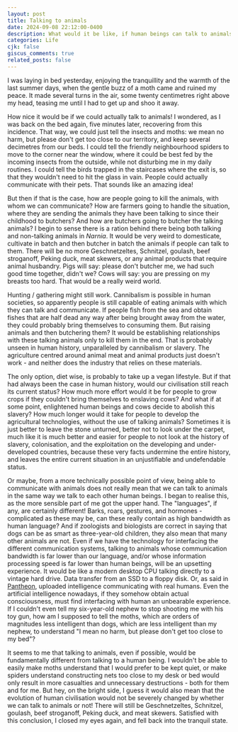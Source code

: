 ```yaml
---
layout: post
title: Talking to animals
date: 2024-09-08 22:12:00-0400
description: What would it be like, if human beings can talk to animals?
categories: Life
cjk: false
giscus_comments: true
related_posts: false
---
```


I was laying in bed yesterday, enjoying the tranquillity and the warmth of the last summer days, when the gentle buzz of a moth came and ruined my peace. It made  several turns in the air, some twenty centimetres right above my head, teasing me until I had to get up and shoo it away.

How nice it would be if we could actually talk to animals! I wondered, as I was back on the bed again, five minutes later, recovering from this incidence. That way, we could just tell the insects and moths: we mean no harm, but please don't get too close to our territory, and keep several decimetres from our beds. I could tell the friendly neighbourhood spiders to move to the corner near the window, where it could be best fed by the incoming insects from the outside, while not disturbing me in my daily routines. I could tell the birds trapped in the staircases where the exit is, so that they wouldn't need to hit the glass in vain. People could actually communicate with their pets. That sounds like an amazing idea!

But then if that is the case, how are people going to kill the animals, with whom we can communicate? How are farmers going to handle the situation, where they are sending the animals they have been talking to since their childhood to butchers? And how are butchers going to butcher the talking animals? I begin to sense there is a ration behind there being both talking and non-talking animals in *Narnia*. It would be very weird to domesticate, cultivate in batch and then butcher in batch the animals if people can talk to them. There will be no more Geschnetzeltes, Schnitzel, goulash, beef stroganoff, Peking duck, meat skewers, or any animal products that require animal husbandry. Pigs will say: please don't butcher me, we had such good time together, didn't we? Cows will say: you are pressing on my breasts too hard. That would be a really weird world.

Hunting / gathering might still work. Cannibalism is possible in human societies, so apparently people is still capable of eating animals with which they can talk and communicate. If people fish from the sea and obtain fishes that are half dead any way after being brought away from the water, they could probably bring themselves to consuming them. But raising animals and then butchering them? It would be establishing relationships with these talking animals only to kill them in the end. That is probably unseen in human history, unparalleled by cannibalism or slavery. The agriculture centred around animal meat and animal products just doesn't work - and neither does the industry that relies on these materials.

The only option, diet wise, is probably to take up a vegan lifestyle. But if that had always been the case in human history, would our civilisation still reach its current status? How much more effort would it be for people to grow crops if they couldn't bring themselves to enslaving cows? And what if at some point, enlightened human beings and cows decide to abolish this slavery? How much longer would it take for people to develop the agricultural technologies, without the use of talking animals? Sometimes it is just better to leave the stone unturned, better not to look under the carpet, much like it is much better and easier for people to not look at the history of slavery, colonisation, and the exploitation on the developing and under-developed countries, because these very facts undermine the entire history, and leaves the entire current situation in an unjustifiable and undefendable status.

Or maybe, from a more technically possible point of view, being able to communicate with animals does not really mean that we can talk to animals in the same way we talk to each other human beings. I began to realise this, as the more sensible part of me got the upper hand. The "languages", if any, are certainly different! Barks, roars, gestures, and hormones - complicated as these may be, can these really contain as high bandwidth as human language? And if zoologists and biologists are correct in saying that dogs can be as smart as three-year-old children, they also mean that many other animals are not. Even if we have the technology for interfacing the different communication systems, talking to animals whose communication bandwidth is far lower than our language, and/or whose information processing speed is far lower than human beings, will be an upsetting experience. It would be like a modern desktop CPU talking directly to a vintage hard drive. Data transfer from an SSD to a floppy disk. Or, as said in [Pantheon](https://www.imdb.com/title/tt11680642/), uploaded intelligence communicating with real humans. Even the artificial intelligence nowadays, if they somehow obtain actual consciousness, must find interfacing with human an unbearable experience. If I couldn't even tell my six-year-old nephew to stop shooting me with his toy gun, how am I supposed to tell the moths, which are orders of magnitudes less intelligent than dogs, which are less intelligent than my nephew, to understand "I mean no harm, but please don't get too close to my bed"?

It seems to me that talking to animals, even if possible, would be fundamentally different from talking to a human being. I wouldn't be able to easily make moths understand that I would prefer to be kept quiet, or make spiders understand constructing nets too close to my desk or bed would only result in more casualties and unnecessary destructions - both for them and for me. But hey, on the bright side, I guess it would also mean that the evolution of human civilisation would not be severely changed by whether we can talk to animals or not! There will still be Geschnetzeltes, Schnitzel, goulash, beef stroganoff, Peking duck, and meat skewers. Satisfied with this conclusion, I closed my eyes again, and fell back into the tranquil state.





